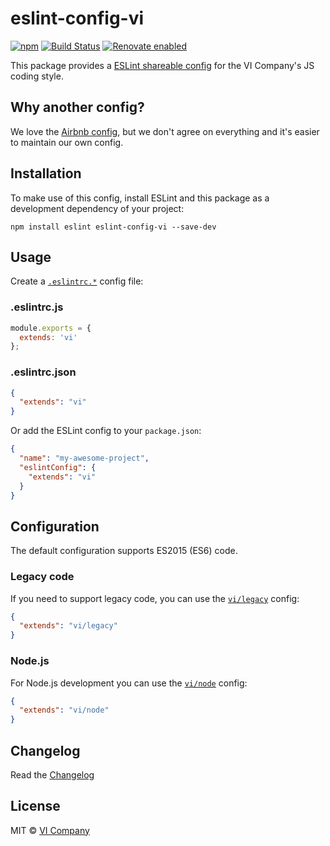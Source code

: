 # eslint-config-vi

[![npm](https://img.shields.io/npm/v/eslint-config-vi.svg)](https://npm.im/eslint-config-vi)
[![Build Status](https://travis-ci.org/vicompany/eslint-config-vi.svg?branch=master)](https://travis-ci.org/vicompany/eslint-config-vi)
[![Renovate enabled](https://img.shields.io/badge/renovate-enabled-brightgreen.svg)](https://renovateapp.com/)

This package provides a [ESLint shareable config](http://eslint.org/docs/developer-guide/shareable-configs) for the VI Company's JS coding style.

## Why another config?

We love the [Airbnb config](https://github.com/airbnb/javascript/tree/master/packages/eslint-config-airbnb), but we don't agree on everything and it's easier to maintain our own config.

## Installation

To make use of this config, install ESLint and this package as a development dependency of your project:

    npm install eslint eslint-config-vi --save-dev

## Usage

Create a [`.eslintrc.*`](http://eslint.org/docs/user-guide/configuring#configuration-file-formats) config file:

### .eslintrc.js
```js
module.exports = {
  extends: 'vi'
};
```

### .eslintrc.json
```json
{
  "extends": "vi"
}
```

Or add the ESLint config to your `package.json`:

```json
{
  "name": "my-awesome-project",
  "eslintConfig": {
    "extends": "vi"
  }
}
```

## Configuration

The default configuration supports ES2015 (ES6) code.

### Legacy code

If you need to support legacy code, you can use the [`vi/legacy`](legacy.js) config:

```json
{
  "extends": "vi/legacy"
}
```

### Node.js

For Node.js development you can use the [`vi/node`](node.js) config:

```json
{
  "extends": "vi/node"
}
```

## Changelog

Read the [Changelog](CHANGELOG.md)

## License

MIT © [VI Company](http://vicompany.nl)
